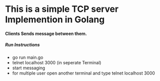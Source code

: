 # This is a simple TCP server Implemention in Golang

#### Clients Sends message between them.
##### Run Instructions

- go run main.go
- telnet localhost 3000 (in seperate Terminal)
- start messaging 
- for multiple user open another terminal and type telnet localhost 3000



